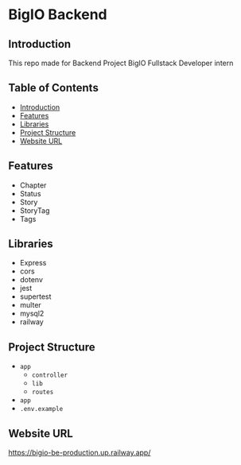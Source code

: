 # BigIO Backend

## Introduction

This repo made for Backend Project BigIO Fullstack Developer intern

## Table of Contents

- [Introduction](#introduction)
- [Features](#features)
- [Libraries](#libraries)
- [Project Structure](#project-structure)
- [Website URL](#website-url)

## Features

- Chapter
- Status
- Story
- StoryTag
- Tags

## Libraries

- Express
- cors
- dotenv
- jest
- supertest
- multer
- mysql2
- railway

## Project Structure

- `app`
  - `controller`
  - `lib`
  - `routes`
- `app`
- `.env.example`

## Website URL

<https://bigio-be-production.up.railway.app/>

